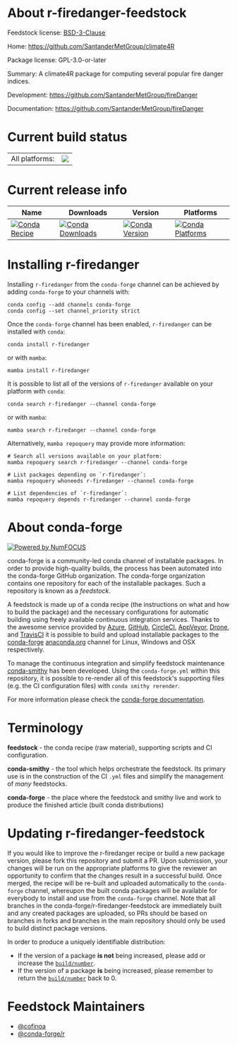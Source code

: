About r-firedanger-feedstock
============================

Feedstock license: [BSD-3-Clause](https://github.com/conda-forge/r-firedanger-feedstock/blob/main/LICENSE.txt)

Home: https://github.com/SantanderMetGroup/climate4R

Package license: GPL-3.0-or-later

Summary: A climate4R package for computing several popular fire danger indices.

Development: https://github.com/SantanderMetGroup/fireDanger

Documentation: https://github.com/SantanderMetGroup/fireDanger

Current build status
====================


<table><tr><td>All platforms:</td>
    <td>
      <a href="https://dev.azure.com/conda-forge/feedstock-builds/_build/latest?definitionId=16237&branchName=main">
        <img src="https://dev.azure.com/conda-forge/feedstock-builds/_apis/build/status/r-firedanger-feedstock?branchName=main">
      </a>
    </td>
  </tr>
</table>

Current release info
====================

| Name | Downloads | Version | Platforms |
| --- | --- | --- | --- |
| [![Conda Recipe](https://img.shields.io/badge/recipe-r--firedanger-green.svg)](https://anaconda.org/conda-forge/r-firedanger) | [![Conda Downloads](https://img.shields.io/conda/dn/conda-forge/r-firedanger.svg)](https://anaconda.org/conda-forge/r-firedanger) | [![Conda Version](https://img.shields.io/conda/vn/conda-forge/r-firedanger.svg)](https://anaconda.org/conda-forge/r-firedanger) | [![Conda Platforms](https://img.shields.io/conda/pn/conda-forge/r-firedanger.svg)](https://anaconda.org/conda-forge/r-firedanger) |

Installing r-firedanger
=======================

Installing `r-firedanger` from the `conda-forge` channel can be achieved by adding `conda-forge` to your channels with:

```
conda config --add channels conda-forge
conda config --set channel_priority strict
```

Once the `conda-forge` channel has been enabled, `r-firedanger` can be installed with `conda`:

```
conda install r-firedanger
```

or with `mamba`:

```
mamba install r-firedanger
```

It is possible to list all of the versions of `r-firedanger` available on your platform with `conda`:

```
conda search r-firedanger --channel conda-forge
```

or with `mamba`:

```
mamba search r-firedanger --channel conda-forge
```

Alternatively, `mamba repoquery` may provide more information:

```
# Search all versions available on your platform:
mamba repoquery search r-firedanger --channel conda-forge

# List packages depending on `r-firedanger`:
mamba repoquery whoneeds r-firedanger --channel conda-forge

# List dependencies of `r-firedanger`:
mamba repoquery depends r-firedanger --channel conda-forge
```


About conda-forge
=================

[![Powered by
NumFOCUS](https://img.shields.io/badge/powered%20by-NumFOCUS-orange.svg?style=flat&colorA=E1523D&colorB=007D8A)](https://numfocus.org)

conda-forge is a community-led conda channel of installable packages.
In order to provide high-quality builds, the process has been automated into the
conda-forge GitHub organization. The conda-forge organization contains one repository
for each of the installable packages. Such a repository is known as a *feedstock*.

A feedstock is made up of a conda recipe (the instructions on what and how to build
the package) and the necessary configurations for automatic building using freely
available continuous integration services. Thanks to the awesome service provided by
[Azure](https://azure.microsoft.com/en-us/services/devops/), [GitHub](https://github.com/),
[CircleCI](https://circleci.com/), [AppVeyor](https://www.appveyor.com/),
[Drone](https://cloud.drone.io/welcome), and [TravisCI](https://travis-ci.com/)
it is possible to build and upload installable packages to the
[conda-forge](https://anaconda.org/conda-forge) [anaconda.org](https://anaconda.org/)
channel for Linux, Windows and OSX respectively.

To manage the continuous integration and simplify feedstock maintenance
[conda-smithy](https://github.com/conda-forge/conda-smithy) has been developed.
Using the ``conda-forge.yml`` within this repository, it is possible to re-render all of
this feedstock's supporting files (e.g. the CI configuration files) with ``conda smithy rerender``.

For more information please check the [conda-forge documentation](https://conda-forge.org/docs/).

Terminology
===========

**feedstock** - the conda recipe (raw material), supporting scripts and CI configuration.

**conda-smithy** - the tool which helps orchestrate the feedstock.
                   Its primary use is in the construction of the CI ``.yml`` files
                   and simplify the management of *many* feedstocks.

**conda-forge** - the place where the feedstock and smithy live and work to
                  produce the finished article (built conda distributions)


Updating r-firedanger-feedstock
===============================

If you would like to improve the r-firedanger recipe or build a new
package version, please fork this repository and submit a PR. Upon submission,
your changes will be run on the appropriate platforms to give the reviewer an
opportunity to confirm that the changes result in a successful build. Once
merged, the recipe will be re-built and uploaded automatically to the
`conda-forge` channel, whereupon the built conda packages will be available for
everybody to install and use from the `conda-forge` channel.
Note that all branches in the conda-forge/r-firedanger-feedstock are
immediately built and any created packages are uploaded, so PRs should be based
on branches in forks and branches in the main repository should only be used to
build distinct package versions.

In order to produce a uniquely identifiable distribution:
 * If the version of a package **is not** being increased, please add or increase
   the [``build/number``](https://docs.conda.io/projects/conda-build/en/latest/resources/define-metadata.html#build-number-and-string).
 * If the version of a package **is** being increased, please remember to return
   the [``build/number``](https://docs.conda.io/projects/conda-build/en/latest/resources/define-metadata.html#build-number-and-string)
   back to 0.

Feedstock Maintainers
=====================

* [@cofinoa](https://github.com/cofinoa/)
* [@conda-forge/r](https://github.com/orgs/conda-forge/teams/r/)

